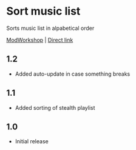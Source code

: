 # Sort music list
Sorts music list in alpabetical order

[ModWorkshop](https://modworkshop.net/mod/22159) | [Direct link](https://github.com/rommmmmka/payday-mods/raw/main/Sort%20Music%20List/Sort%20Music%20List.zip)

## 1.2
* Added auto-update in case something breaks

## 1.1
* Added sorting of stealth playlist

## 1.0
* Initial release
